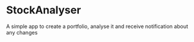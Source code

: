 # StockAnalyser
A simple app to create a portfolio, analyse it and receive notification about any changes
